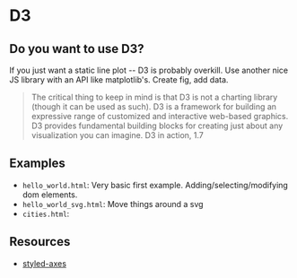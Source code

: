 # D3

## Do you want to use D3?

If you just want a static line plot -- D3 is probably overkill. Use another nice JS library with an API like matplotlib's. Create fig, add data.

> The critical thing to keep in mind is that D3 is not a charting library (though it can be used as such). D3 is a framework for building an expressive range of customized and interactive web-based graphics. D3 provides fundamental building blocks for creating just about any visualization you can imagine.
> D3 in action, 1.7


## Examples

* `hello_world.html`: Very basic first example. Adding/selecting/modifying dom elements.
* `hello_world_svg.html`: Move things around a svg
* `cities.html`:

## Resources

* [styled-axes](https://observablehq.com/@d3/styled-axes)
